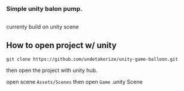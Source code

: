 ##
### Simple unity balon pump.
##
currenty build on unity scene

## How to open project w/ unity
```git clone https://github.com/undetakerize/unity-game-balloon.git```

then open the project with unity hub.

open scene 
```Assets/Scenes```
then open 
```Game``` .unity Scene
